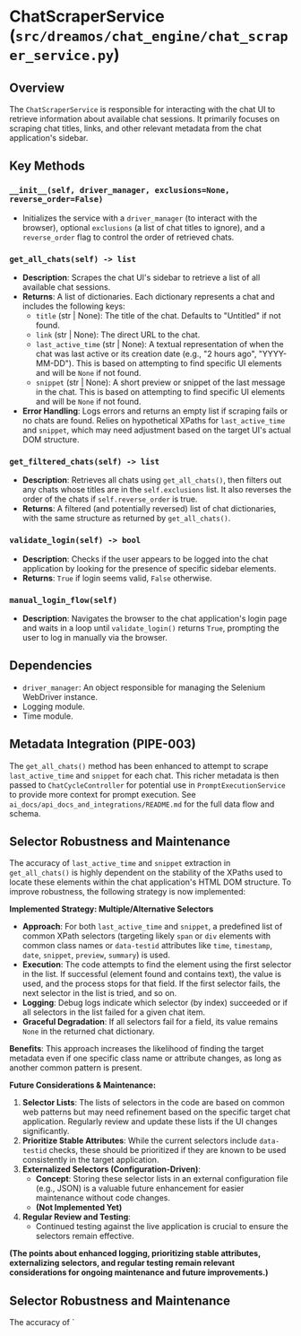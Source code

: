 # ChatScraperService (`src/dreamos/chat_engine/chat_scraper_service.py`)

## Overview

The `ChatScraperService` is responsible for interacting with the chat UI to retrieve information about available chat sessions. It primarily focuses on scraping chat titles, links, and other relevant metadata from the chat application's sidebar.

## Key Methods

### `__init__(self, driver_manager, exclusions=None, reverse_order=False)`

*   Initializes the service with a `driver_manager` (to interact with the browser), optional `exclusions` (a list of chat titles to ignore), and a `reverse_order` flag to control the order of retrieved chats.

### `get_all_chats(self) -> list`

*   **Description**: Scrapes the chat UI's sidebar to retrieve a list of all available chat sessions.
*   **Returns**: A list of dictionaries. Each dictionary represents a chat and includes the following keys:
    *   `title` (str | None): The title of the chat. Defaults to "Untitled" if not found.
    *   `link` (str | None): The direct URL to the chat.
    *   `last_active_time` (str | None): A textual representation of when the chat was last active or its creation date (e.g., "2 hours ago", "YYYY-MM-DD"). This is based on attempting to find specific UI elements and will be `None` if not found.
    *   `snippet` (str | None): A short preview or snippet of the last message in the chat. This is based on attempting to find specific UI elements and will be `None` if not found.
*   **Error Handling**: Logs errors and returns an empty list if scraping fails or no chats are found. Relies on hypothetical XPaths for `last_active_time` and `snippet`, which may need adjustment based on the target UI's actual DOM structure.

### `get_filtered_chats(self) -> list`

*   **Description**: Retrieves all chats using `get_all_chats()`, then filters out any chats whose titles are in the `self.exclusions` list. It also reverses the order of the chats if `self.reverse_order` is true.
*   **Returns**: A filtered (and potentially reversed) list of chat dictionaries, with the same structure as returned by `get_all_chats()`.

### `validate_login(self) -> bool`

*   **Description**: Checks if the user appears to be logged into the chat application by looking for the presence of specific sidebar elements.
*   **Returns**: `True` if login seems valid, `False` otherwise.

### `manual_login_flow(self)`

*   **Description**: Navigates the browser to the chat application's login page and waits in a loop until `validate_login()` returns `True`, prompting the user to log in manually via the browser.

## Dependencies

*   `driver_manager`: An object responsible for managing the Selenium WebDriver instance.
*   Logging module.
*   Time module.

## Metadata Integration (PIPE-003)

The `get_all_chats()` method has been enhanced to attempt to scrape `last_active_time` and `snippet` for each chat. This richer metadata is then passed to `ChatCycleController` for potential use in `PromptExecutionService` to provide more context for prompt execution. See `ai_docs/api_docs_and_integrations/README.md` for the full data flow and schema.

## Selector Robustness and Maintenance

The accuracy of `last_active_time` and `snippet` extraction in `get_all_chats()` is highly dependent on the stability of the XPaths used to locate these elements within the chat application's HTML DOM structure. To improve robustness, the following strategy is now implemented:

**Implemented Strategy: Multiple/Alternative Selectors**

*   **Approach**: For both `last_active_time` and `snippet`, a predefined list of common XPath selectors (targeting likely `span` or `div` elements with common class names or `data-testid` attributes like `time`, `timestamp`, `date`, `snippet`, `preview`, `summary`) is used.
*   **Execution**: The code attempts to find the element using the first selector in the list. If successful (element found and contains text), the value is used, and the process stops for that field. If the first selector fails, the next selector in the list is tried, and so on.
*   **Logging**: Debug logs indicate which selector (by index) succeeded or if all selectors in the list failed for a given chat item.
*   **Graceful Degradation**: If all selectors fail for a field, its value remains `None` in the returned chat dictionary.

**Benefits**: This approach increases the likelihood of finding the target metadata even if one specific class name or attribute changes, as long as another common pattern is present.

**Future Considerations & Maintenance:**

1.  **Selector Lists**: The lists of selectors in the code are based on common web patterns but may need refinement based on the specific target chat application. Regularly review and update these lists if the UI changes significantly.
2.  **Prioritize Stable Attributes**: While the current selectors include `data-testid` checks, these should be prioritized if they are known to be used consistently in the target application.
3.  **Externalized Selectors (Configuration-Driven)**:
    *   **Concept**: Storing these selector lists in an external configuration file (e.g., JSON) is a valuable future enhancement for easier maintenance without code changes.
    *   **(Not Implemented Yet)**
4.  **Regular Review and Testing**:
    *   Continued testing against the live application is crucial to ensure the selectors remain effective.

**(The points about enhanced logging, prioritizing stable attributes, externalizing selectors, and regular testing remain relevant considerations for ongoing maintenance and future improvements.)**

## Selector Robustness and Maintenance

The accuracy of `